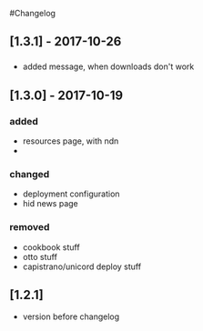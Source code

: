 #Changelog

## [1.3.1] - 2017-10-26
###
- added message, when downloads don't work

## [1.3.0] - 2017-10-19
### added
- resources page, with ndn
- 

### changed
- deployment configuration
- hid news page

### removed 
- cookbook stuff
- otto stuff
- capistrano/unicord deploy stuff

## [1.2.1]
- version before changelog
